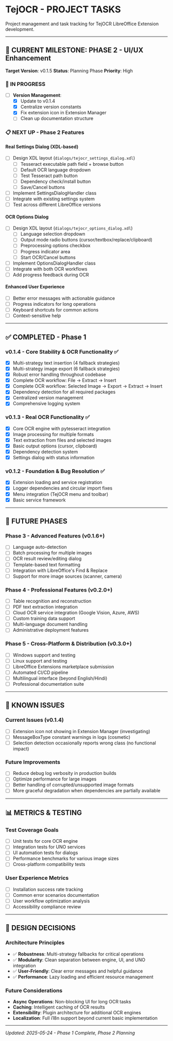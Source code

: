 # TejOCR - PROJECT TASKS

Project management and task tracking for TejOCR LibreOffice Extension development.

---

## 🎯 **CURRENT MILESTONE: PHASE 2 - UI/UX Enhancement**

**Target Version**: v0.1.5
**Status**: Planning Phase
**Priority**: High

### 🚧 **IN PROGRESS**

- [ ] **Version Management**: 
  - [x] Update to v0.1.4 
  - [x] Centralize version constants
  - [x] Fix extension icon in Extension Manager
  - [ ] Clean up documentation structure

### 📋 **NEXT UP - Phase 2 Features**

#### **Real Settings Dialog (XDL-based)**
- [ ] Design XDL layout (`dialogs/tejocr_settings_dialog.xdl`)
  - [ ] Tesseract executable path field + browse button
  - [ ] Default OCR language dropdown
  - [ ] Test Tesseract path button
  - [ ] Dependency check/install button
  - [ ] Save/Cancel buttons
- [ ] Implement SettingsDialogHandler class
- [ ] Integrate with existing settings system
- [ ] Test across different LibreOffice versions

#### **OCR Options Dialog**  
- [ ] Design XDL layout (`dialogs/tejocr_options_dialog.xdl`)
  - [ ] Language selection dropdown
  - [ ] Output mode radio buttons (cursor/textbox/replace/clipboard)
  - [ ] Preprocessing options checkbox
  - [ ] Progress indicator area
  - [ ] Start OCR/Cancel buttons
- [ ] Implement OptionsDialogHandler class
- [ ] Integrate with both OCR workflows
- [ ] Add progress feedback during OCR

#### **Enhanced User Experience**
- [ ] Better error messages with actionable guidance
- [ ] Progress indicators for long operations
- [ ] Keyboard shortcuts for common actions
- [ ] Context-sensitive help

---

## ✅ **COMPLETED - Phase 1**

### **v0.1.4 - Core Stability & OCR Functionality** ✅
- [x] Multi-strategy text insertion (4 fallback strategies)
- [x] Multi-strategy image export (6 fallback strategies) 
- [x] Robust error handling throughout codebase
- [x] Complete OCR workflow: File → Extract → Insert
- [x] Complete OCR workflow: Selected Image → Export → Extract → Insert
- [x] Dependency detection for all required packages
- [x] Centralized version management
- [x] Comprehensive logging system

### **v0.1.3 - Real OCR Functionality** ✅
- [x] Core OCR engine with pytesseract integration
- [x] Image processing for multiple formats
- [x] Text extraction from files and selected images
- [x] Basic output options (cursor, clipboard)
- [x] Dependency detection system
- [x] Settings dialog with status information

### **v0.1.2 - Foundation & Bug Resolution** ✅
- [x] Extension loading and service registration
- [x] Logger dependencies and circular import fixes
- [x] Menu integration (TejOCR menu and toolbar)
- [x] Basic service framework

---

## 🔮 **FUTURE PHASES**

### **Phase 3 - Advanced Features** (v0.1.6+)
- [ ] Language auto-detection
- [ ] Batch processing for multiple images
- [ ] OCR result review/editing dialog
- [ ] Template-based text formatting
- [ ] Integration with LibreOffice's Find & Replace
- [ ] Support for more image sources (scanner, camera)

### **Phase 4 - Professional Features** (v0.2.0+)
- [ ] Table recognition and reconstruction
- [ ] PDF text extraction integration
- [ ] Cloud OCR service integration (Google Vision, Azure, AWS)
- [ ] Custom training data support
- [ ] Multi-language document handling
- [ ] Administrative deployment features

### **Phase 5 - Cross-Platform & Distribution** (v0.3.0+)
- [ ] Windows support and testing
- [ ] Linux support and testing
- [ ] LibreOffice Extensions marketplace submission
- [ ] Automated CI/CD pipeline
- [ ] Multilingual interface (beyond English/Hindi)
- [ ] Professional documentation suite

---

## 🐛 **KNOWN ISSUES**

### **Current Issues (v0.1.4)**
- [ ] Extension icon not showing in Extension Manager (investigating)
- [ ] MessageBoxType constant warnings in logs (cosmetic)
- [ ] Selection detection occasionally reports wrong class (no functional impact)

### **Future Improvements**
- [ ] Reduce debug log verbosity in production builds
- [ ] Optimize performance for large images
- [ ] Better handling of corrupted/unsupported image formats
- [ ] More graceful degradation when dependencies are partially available

---

## 📊 **METRICS & TESTING**

### **Test Coverage Goals**
- [ ] Unit tests for core OCR engine
- [ ] Integration tests for UNO services
- [ ] UI automation tests for dialogs
- [ ] Performance benchmarks for various image sizes
- [ ] Cross-platform compatibility tests

### **User Experience Metrics**
- [ ] Installation success rate tracking
- [ ] Common error scenarios documentation
- [ ] User workflow optimization analysis
- [ ] Accessibility compliance review

---

## 🎨 **DESIGN DECISIONS**

### **Architecture Principles**
- ✅ **Robustness**: Multi-strategy fallbacks for critical operations
- ✅ **Modularity**: Clean separation between engine, UI, and UNO integration
- ✅ **User-Friendly**: Clear error messages and helpful guidance
- ✅ **Performance**: Lazy loading and efficient resource management

### **Future Considerations**
- **Async Operations**: Non-blocking UI for long OCR tasks
- **Caching**: Intelligent caching of OCR results
- **Extensibility**: Plugin architecture for additional OCR engines
- **Localization**: Full i18n support beyond current basic implementation

---

*Updated: 2025-05-24 - Phase 1 Complete, Phase 2 Planning* 